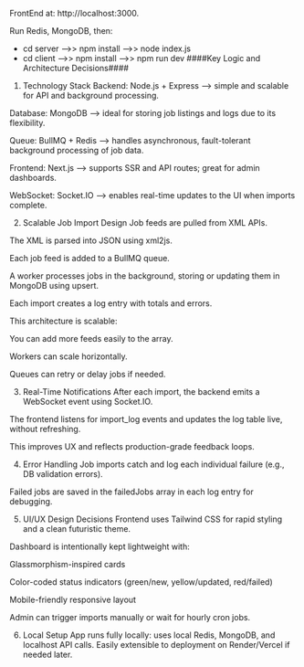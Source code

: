 FrontEnd at:  http://localhost:3000.

Run Redis, MongoDB, then:
- cd server -->> npm install -->> node index.js
- cd client -->> npm install -->> npm run dev
####Key Logic and Architecture Decisions####
1. Technology Stack
Backend: Node.js + Express –> simple and scalable for API and background processing.

Database: MongoDB –> ideal for storing job listings and logs due to its flexibility.

Queue: BullMQ + Redis –> handles asynchronous, fault-tolerant background processing of job data.

Frontend: Next.js –> supports SSR and API routes; great for admin dashboards.

WebSocket: Socket.IO –> enables real-time updates to the UI when imports complete.

2. Scalable Job Import Design
Job feeds are pulled from XML APIs.

The XML is parsed into JSON using xml2js.

Each job feed is added to a BullMQ queue.

A worker processes jobs in the background, storing or updating them in MongoDB using upsert.

Each import creates a log entry with totals and errors.

This architecture is scalable:

You can add more feeds easily to the array.

Workers can scale horizontally.

Queues can retry or delay jobs if needed.

3. Real-Time Notifications
After each import, the backend emits a WebSocket event using Socket.IO.

The frontend listens for import_log events and updates the log table live, without refreshing.

This improves UX and reflects production-grade feedback loops.

4. Error Handling
Job imports catch and log each individual failure (e.g., DB validation errors).

Failed jobs are saved in the failedJobs array in each log entry for debugging.

5. UI/UX Design Decisions
Frontend uses Tailwind CSS for rapid styling and a clean futuristic theme.

Dashboard is intentionally kept lightweight with:

Glassmorphism-inspired cards

Color-coded status indicators (green/new, yellow/updated, red/failed)

Mobile-friendly responsive layout

Admin can trigger imports manually or wait for hourly cron jobs.

6. Local Setup
App runs fully locally: uses local Redis, MongoDB, and localhost API calls.
Easily extensible to deployment on Render/Vercel if needed later.
